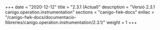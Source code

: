 +++
date        = "2020-12-12"
title       = "2.3.1 (Actual)"
description = "Versió 2.3.1 canigo.operation.instrumentation"
sections    = "canigo-fwk-docs"
enllac		= "/canigo-fwk-docs/documentacio-llibreries/canigo.operation.instrumentation/2.3.1/"
weight		= 1
+++
